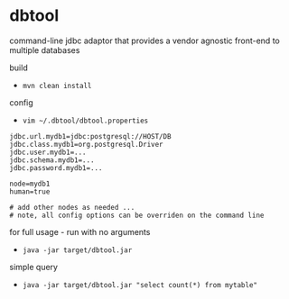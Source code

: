 # dbtool
command-line jdbc adaptor that provides a vendor agnostic front-end to multiple databases

build
- ```mvn clean install```


config
- ```vim ~/.dbtool/dbtool.properties```
  
```
jdbc.url.mydb1=jdbc:postgresql://HOST/DB
jdbc.class.mydb1=org.postgresql.Driver
jdbc.user.mydb1=...
jdbc.schema.mydb1=...
jdbc.password.mydb1=...

node=mydb1
human=true

# add other nodes as needed ...
# note, all config options can be overriden on the command line
```
  

for full usage - run with no arguments
- ```java -jar target/dbtool.jar```

simple query
- ```java -jar target/dbtool.jar "select count(*) from mytable"```
